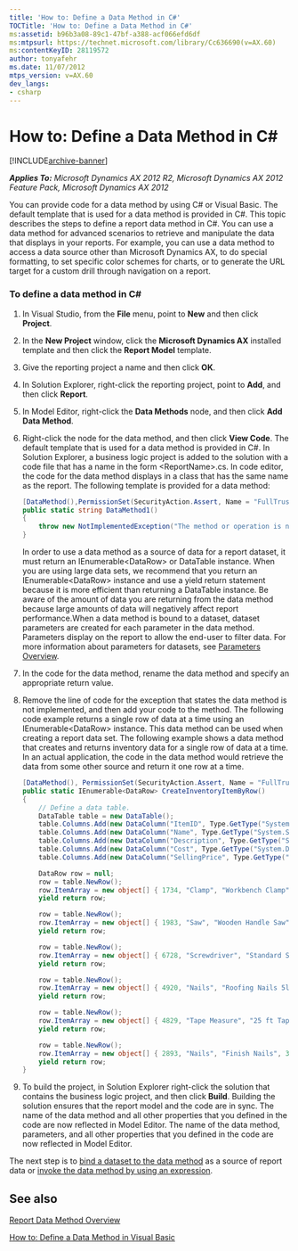 ```yaml
---
title: 'How to: Define a Data Method in C#'
TOCTitle: 'How to: Define a Data Method in C#'
ms:assetid: b96b3a08-89c1-47bf-a388-acf066efd6df
ms:mtpsurl: https://technet.microsoft.com/library/Cc636690(v=AX.60)
ms:contentKeyID: 28119572
author: tonyafehr
ms.date: 11/07/2012
mtps_version: v=AX.60
dev_langs:
- csharp
---
```


# How to: Define a Data Method in C\# 


[!INCLUDE[archive-banner](includes/archive-banner.md)]


_**Applies To:** Microsoft Dynamics AX 2012 R2, Microsoft Dynamics AX 2012 Feature Pack, Microsoft Dynamics AX 2012_

You can provide code for a data method by using C\# or Visual Basic. The default template that is used for a data method is provided in C\#. This topic describes the steps to define a report data method in C\#. You can use a data method for advanced scenarios to retrieve and manipulate the data that displays in your reports. For example, you can use a data method to access a data source other than Microsoft Dynamics AX, to do special formatting, to set specific color schemes for charts, or to generate the URL target for a custom drill through navigation on a report.

### To define a data method in C\#

1.  In Visual Studio, from the **File** menu, point to **New** and then click **Project**.

2.  In the **New Project** window, click the **Microsoft Dynamics AX** installed template and then click the **Report Model** template.

3.  Give the reporting project a name and then click **OK**.

4.  In Solution Explorer, right-click the reporting project, point to **Add**, and then click **Report**.

5.  In Model Editor, right-click the **Data Methods** node, and then click **Add Data Method**.

6.  Right-click the node for the data method, and then click **View Code**. The default template that is used for a data method is provided in C\#. In Solution Explorer, a business logic project is added to the solution with a code file that has a name in the form \<ReportName\>.cs. In code editor, the code for the data method displays in a class that has the same name as the report. The following template is provided for a data method:
    
    ``` csharp
    [DataMethod(),PermissionSet(SecurityAction.Assert, Name = "FullTrust")]
    public static string DataMethod1()
    {
        throw new NotImplementedException("The method or operation is not implemented.");
    }
    ```
    
    In order to use a data method as a source of data for a report dataset, it must return an IEnumerable\<DataRow\> or DataTable instance. When you are using large data sets, we recommend that you return an IEnumerable\<DataRow\> instance and use a yield return statement because it is more efficient than returning a DataTable instance. Be aware of the amount of data you are returning from the data method because large amounts of data will negatively affect report performance.When a data method is bound to a dataset, dataset parameters are created for each parameter in the data method. Parameters display on the report to allow the end-user to filter data. For more information about parameters for datasets, see [Parameters Overview](parameters-overview.md).

7.  In the code for the data method, rename the data method and specify an appropriate return value.

8.  Remove the line of code for the exception that states the data method is not implemented, and then add your code to the method. The following code example returns a single row of data at a time using an IEnumerable\<DataRow\> instance. This data method can be used when creating a report data set. The following example shows a data method that creates and returns inventory data for a single row of data at a time. In an actual application, the code in the data method would retrieve the data from some other source and return it one row at a time.
    
    ``` csharp
    [DataMethod(), PermissionSet(SecurityAction.Assert, Name = "FullTrust")]
    public static IEnumerable<DataRow> CreateInventoryItemByRow()
    {
        // Define a data table.
        DataTable table = new DataTable();
        table.Columns.Add(new DataColumn("ItemID", Type.GetType("System.Int32")));
        table.Columns.Add(new DataColumn("Name", Type.GetType("System.String")));
        table.Columns.Add(new DataColumn("Description", Type.GetType("System.String")));
        table.Columns.Add(new DataColumn("Cost", Type.GetType("System.Decimal")));
        table.Columns.Add(new DataColumn("SellingPrice", Type.GetType("System.Decimal")));
    
        DataRow row = null;
        row = table.NewRow();
        row.ItemArray = new object[] { 1734, "Clamp", "Workbench Clamp", 12.48, 17.99 };
        yield return row;
    
        row = table.NewRow();
        row.ItemArray = new object[] { 1983, "Saw", "Wooden Handle Saw", 7.89, 11.99 };
        yield return row;
    
        row = table.NewRow();
        row.ItemArray = new object[] { 6728, "Screwdriver", "Standard Screwdriver", 2.75, 3.99 };
        yield return row;
    
        row = table.NewRow();
        row.ItemArray = new object[] { 4920, "Nails", "Roofing Nails 5lbs", 12.45, 15.99 };
        yield return row;
    
        row = table.NewRow();
        row.ItemArray = new object[] { 4829, "Tape Measure", "25 ft Tape Measure", 12.87, 16.99 };
        yield return row;
    
        row = table.NewRow();
        row.ItemArray = new object[] { 2893, "Nails", "Finish Nails", 3.90, 5.99 };
        yield return row;
    }
    ```

9.  To build the project, in Solution Explorer right-click the solution that contains the business logic project, and then click **Build**. Building the solution ensures that the report model and the code are in sync. The name of the data method and all other properties that you defined in the code are now reflected in Model Editor. The name of the data method, parameters, and all other properties that you defined in the code are now reflected in Model Editor.

The next step is to [bind a dataset to the data method](how-to-bind-a-dataset-to-a-data-method.md) as a source of report data or [invoke the data method by using an expression](how-to-use-a-data-method-in-an-expression.md).

## See also

[Report Data Method Overview](report-data-method-overview.md)

[How to: Define a Data Method in Visual Basic](how-to-define-a-data-method-in-visual-basic.md)

